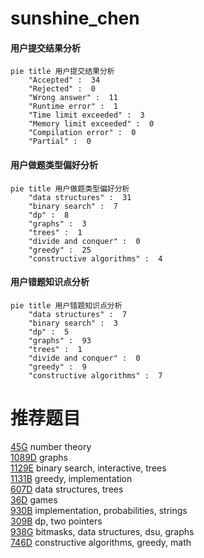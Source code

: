 # sunshine_chen

<!-- tabs:start -->



#### **用户提交结果分析**

```mermaid
pie title 用户提交结果分析
    "Accepted" :  34
    "Rejected" :  0
    "Wrong answer" :  11
    "Runtime error" :  1
    "Time limit exceeded" :  3
    "Memory limit exceeded" :  0
    "Compilation error" :  0
    "Partial" :  0
```

#### **用户做题类型偏好分析**

```mermaid
pie title 用户做题类型偏好分析
    "data structures" :  31
    "binary search" :  7
    "dp" :  8
    "graphs" :  3
    "trees" :  1
    "divide and conquer" :  0
    "greedy" :  25
    "constructive algorithms" :  4
```
#### **用户错题知识点分析**

```mermaid
pie title 用户错题知识点分析
    "data structures" :  7
    "binary search" :  3
    "dp" :  5
    "graphs" :  93
    "trees" :  1
    "divide and conquer" :  0
    "greedy" :  9
    "constructive algorithms" :  7
```



<!-- tabs:end -->
# 推荐题目
[45G](https://codeforces.com/contest/45/problem/G)		number theory		  
[1089D](https://codeforces.com/contest/1089/problem/D)		graphs		  
[1129E](https://codeforces.com/contest/1129/problem/E)		binary search,
                        interactive,
                        trees		  
[1131B](https://codeforces.com/contest/1131/problem/B)		greedy,
                        implementation		  
[607D](https://codeforces.com/contest/607/problem/D)		data structures,
                        trees		  
[36D](https://codeforces.com/contest/36/problem/D)		games		  
[930B](https://codeforces.com/contest/930/problem/B)		implementation,
                        probabilities,
                        strings		  
[309B](https://codeforces.com/contest/309/problem/B)		dp,
                        two pointers		  
[938G](https://codeforces.com/contest/938/problem/G)		bitmasks,
                        data structures,
                        dsu,
                        graphs		  
[746D](https://codeforces.com/contest/746/problem/D)		constructive algorithms,
                        greedy,
                        math		  
